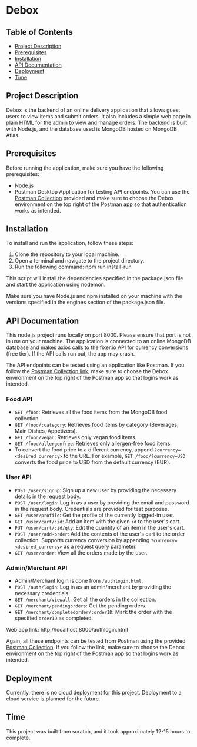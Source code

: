 # Debox

## Table of Contents

- [Project Description](#project-description)
- [Prerequisites](#prerequisites)
- [Installation](#installation)
- [API Documentation](#api-documentation)
- [Deployment](#deployment)
- [Time](#time)

## Project Description

Debox is the backend of an online delivery application that allows guest users to view items and submit orders. It also includes a simple web page in plain HTML for the admin to view and manage orders. The backend is built with Node.js, and the database used is MongoDB hosted on MongoDB Atlas.

## Prerequisites

Before running the application, make sure you have the following prerequisites:

- Node.js
- Postman Desktop Application for testing API endpoints. You can use the [Postman Collection](https://www.postman.com/winter-astronaut-614435/workspace/debox/collection/18021096-f018896d-0696-45ca-80c8-a9c5c67b6f67?action=share&creator=18021096) provided and make sure to choose the Debox environment on the top right of the Postman app so that authentication works as intended.


## Installation

To install and run the application, follow these steps:

1. Clone the repository to your local machine.
2. Open a terminal and navigate to the project directory.
3. Run the following command:
  npm run install-run

  This script will install the dependencies specified in the package.json file and start the application using nodemon.

Make sure you have Node.js and npm installed on your machine with the versions specified in the engines section of the package.json file.

## API Documentation

This node.js project runs locally on port 8000. Please ensure that port is not in use on your machine. The application is connected to an online MongoDB database and makes axios calls to the fixer.io API for currency conversions (free tier). If the API calls run out, the app may crash.

The API endpoints can be tested using an application like Postman. If you follow the [Postman Collection link](https://www.postman.com/winter-astronaut-614435/workspace/debox/collection/18021096-f018896d-0696-45ca-80c8-a9c5c67b6f67?action=share&creator=18021096), make sure to choose the Debox environment on the top right of the Postman app so that logins work as intended.

### Food API

- `GET /food`: Retrieves all the food items from the MongoDB food collection.
- `GET /food/:category`: Retrieves food items by category (Beverages, Main Dishes, Appetizers).
- `GET /food/vegan`: Retrieves only vegan food items.
- `GET /food/allergenfree`: Retrieves only allergen-free food items.
- To convert the food price to a different currency, append `?currency=<desired_currency>` to the URL. For example, `GET /food/?currency=USD` converts the food price to USD from the default currency (EUR).

### User API

- `POST /user/signup`: Sign up a new user by providing the necessary details in the request body.
- `POST /user/login`: Log in as a user by providing the email and password in the request body. Credentials are provided for test purposes.
- `GET /user/profile`: Get the profile of the currently logged-in user.
- `GET /user/cart/:id`: Add an item with the given `id` to the user's cart.
- `PUT /user/cart/:id/qty`: Edit the quantity of an item in the user's cart.
- `POST /user/add-order`: Add the contents of the user's cart to the order collection. Supports currency conversion by appending `?currency=<desired_currency>` as a request query parameter.
- `GET /user/order`: View all the orders made by the user.

### Admin/Merchant API

- Admin/Merchant login is done from `/authlogin.html`.
- `POST /auth/login`: Log in as an admin/merchant by providing the necessary credentials.
- `GET /merchant/viewall`: Get all the orders in the collection.
- `GET /merchant/pendingorders`: Get the pending orders.
- `GET /merchant/completedorder/:orderID`: Mark the order with the specified `orderID` as completed.

Web app link: http://localhost:8000/authlogin.html

Again, all these endpoints can be tested from Postman using the provided [Postman Collection](https://www.postman.com/winter-astronaut-614435/workspace/debox/collection/18021096-f018896d-0696-45ca-80c8-a9c5c67b6f67?action=share&creator=18021096). If you follow the link, make sure to choose the Debox environment on the top right of the Postman app so that logins work as intended.

## Deployment

Currently, there is no cloud deployment for this project. Deployment to a cloud service is planned for the future.

## Time

This project was built from scratch, and it took approximately 12-15 hours to complete.
